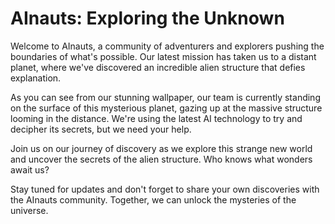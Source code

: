 <!--
Write me markdown content of website with wallpaper:

"A group of AInauts standing on the surface of a distant planet, looking up at a massive, alien structure looming in the distance."

The header of the page should not be copy of the text but rather a real content of the website which is using this wallpaper.
-->

<!--font:Poppins-->

# AInauts: Exploring the Unknown

Welcome to AInauts, a community of adventurers and explorers pushing the boundaries of what's possible. Our latest mission has taken us to a distant planet, where we've discovered an incredible alien structure that defies explanation.

As you can see from our stunning wallpaper, our team is currently standing on the surface of this mysterious planet, gazing up at the massive structure looming in the distance. We're using the latest AI technology to try and decipher its secrets, but we need your help.

Join us on our journey of discovery as we explore this strange new world and uncover the secrets of the alien structure. Who knows what wonders await us?

Stay tuned for updates and don't forget to share your own discoveries with the AInauts community. Together, we can unlock the mysteries of the universe.
